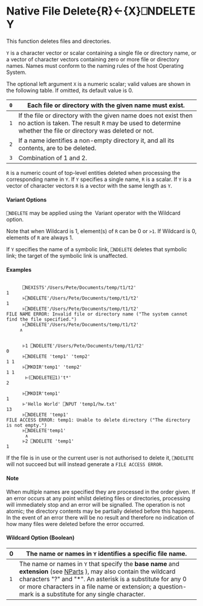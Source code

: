 




<h1 class="heading"><span class="name">Native File Delete</span><span class="command">{R}←{X}⎕NDELETE Y</span></h1>

This function deletes files and directories.


`Y` is a character vector or scalar containing a single file or directory name, or a vector of character vectors containing zero or more file or directory names. Names must conform to the naming rules of the host Operating System.


The optional left argument `X` is a numeric scalar; valid values are  shown in the following table. If omitted, its default value is 0.


| `0` | Each file or directory with the given name must exist. |
| --- | ---  |
| `1` | If the file or directory with the given name does not exist then no action is taken. The result `R` may be used to determine whether the file or directory was deleted or not. |
| `2` | If a name identifies a non-empty directory it, and all its contents, are to be deleted. |
| `3` | Combination of 1 and 2. |


`R` is a numeric count of top-level entities deleted when processing the corresponding name in `Y`. If `Y` specifies a single name,  `R` is a scalar. If `Y` is a vector of character vectors   `R` is a vector  with the same length as `Y`.


#### Variant Options


`⎕NDELETE` may be applied using the  Variant operator with the Wildcard option.


Note that when Wildcard is 1, element(s) of `R` can  be 0 or `>1`. If Wildcard is 0, elements of `R` are always 1.


If `Y` specifies the name of a  symbolic link, `⎕NDELETE` deletes that symbolic link;   the target of the symbolic link is unaffected.

#### Examples
```apl

      ⎕NEXISTS'/Users/Pete/Documents/temp/t1/t2'
1
      ⊢⎕NDELETE'/Users/Pete/Documents/temp/t1/t2'
1
      ⊢⎕NDELETE'/Users/Pete/Documents/temp/t1/t2'
FILE NAME ERROR: Invalid file or directory name ("The system cannot find the file specified.")
      ⊢⎕NDELETE'/Users/Pete/Documents/temp/t1/t2'
     ∧

```
```apl

      ⊢1 ⎕NDELETE'/Users/Pete/Documents/temp/t1/t2'
0
      ⊢⎕NDELETE 'temp1' 'temp2'
1 1
      ⊢⎕MKDIR'temp1' 'temp2'
1 1
       ⊢(⎕NDELETE⍠1)'t*'
2
```
```apl
      ⊢⎕MKDIR'temp1'
1
      ⊢'Hello World' ⎕NPUT 'temp1/hw.txt'
13
      ⊢⎕NDELETE 'temp1'
FILE ACCESS ERROR: temp1: Unable to delete directory ("The directory is not empty.")
      ⊢⎕NDELETE'temp1'
       ∧
      ⊢2 ⎕NDELETE 'temp1'
1

```


If the file is in use or the current user is not authorised to delete it, `⎕NDELETE` will not succeed but will instead generate a `FILE ACCESS ERROR`.

#### Note


When multiple names are specified they are processed in the order given. If an error occurs at any point whilst deleting files or directories, processing will immediately stop and an error will be signalled. The operation is not atomic; the directory contents may be partially deleted before this happens. In the event of an error there will be no result and therefore no indication of how many files were deleted before the error occurred.

#### Wildcard Option (Boolean)


| 0 | The name or names in `Y` identifies a specific file name. |
| --- | ---  |
| `1` | The name or names in `Y` that specify the **base name** and **extension** (see [NParts](./nparts.md) ), may also contain the wildcard characters "?" and "*". An asterisk is a substitute for any 0 or more characters in a file name or extension; a question-mark is a substitute for any single character. |


